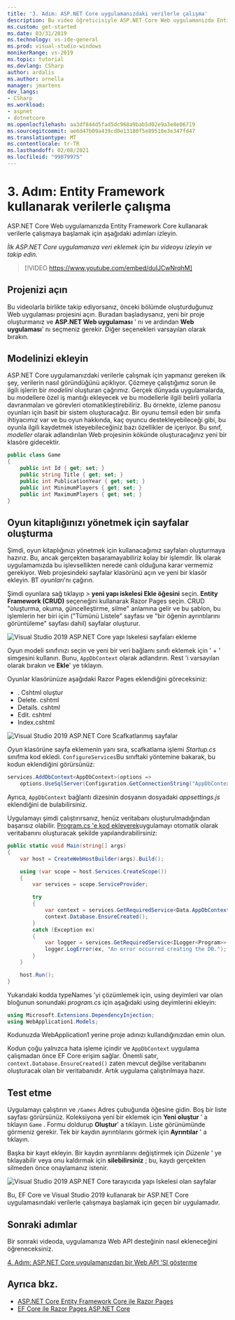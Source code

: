 ```yaml
---
title: '3. Adım: ASP.NET Core uygulamanızdaki verilerle çalışma'
description: Bu video öğreticisiyle ASP.NET Core Web uygulamanızda Entity Framework Core kullanarak verilerle çalışmaya başlayın ve adım adım yönergeleri uygulayın.
ms.custom: get-started
ms.date: 03/31/2019
ms.technology: vs-ide-general
ms.prod: visual-studio-windows
monikerRange: vs-2019
ms.topic: tutorial
ms.devlang: CSharp
author: ardalis
ms.author: ornella
manager: jmartens
dev_langs:
- CSharp
ms.workload:
- aspnet
- dotnetcore
ms.openlocfilehash: aa3df844d5fad5dc968a9bab5d02e9a3e8e06719
ms.sourcegitcommit: ae6d47b09a439cd0e13180f5e89510e3e347fd47
ms.translationtype: MT
ms.contentlocale: tr-TR
ms.lasthandoff: 02/08/2021
ms.locfileid: "99879975"
---
```

# <a name="step-3-work-with-data-using-entity-framework"></a>3. Adım: Entity Framework kullanarak verilerle çalışma

ASP.NET Core Web uygulamanızda Entity Framework Core kullanarak verilerle çalışmaya başlamak için aşağıdaki adımları izleyin.

_İlk ASP.NET Core uygulamanıza veri eklemek için bu videoyu izleyin ve takip edin._

> [!VIDEO https://www.youtube.com/embed/dulJCwNrqhM]

## <a name="open-your-project"></a>Projenizi açın

Bu videolarla birlikte takip ediyorsanız, önceki bölümde oluşturduğunuz Web uygulaması projesini açın. Buradan başladıysanız, yeni bir proje oluşturmanız ve **ASP.NET Web uygulaması** ' nı ve ardından **Web uygulaması**' nı seçmeniz gerekir. Diğer seçenekleri varsayılan olarak bırakın.

## <a name="add-your-model"></a>Modelinizi ekleyin

ASP.NET Core uygulamanızdaki verilerle çalışmak için yapmanız gereken ilk şey, verilerin nasıl göründüğünü açıklıyor. Çözmeye çalıştığımız sorun ile ilgili işlerin bir *modelini* oluşturan çağrımız. Gerçek dünyada uygulamalarda, bu modellere özel iş mantığı ekleyecek ve bu modellerle ilgili belirli yollarla davranmaları ve görevleri otomatikleştirebiliriz. Bu örnekte, izleme panosu oyunları için basit bir sistem oluşturacağız. Bir oyunu temsil eden bir sınıfa ihtiyacımız var ve bu oyun hakkında, kaç oyuncu destekleyebileceği gibi, bu oyunla ilgili kaydetmek isteyebileceğiniz bazı özellikler de içeriyor. Bu sınıf, *modeller* olarak adlandırılan Web projesinin kökünde oluşturacağınız yeni bir klasöre gidecektir.

```csharp
public class Game
{
    public int Id { get; set; }
    public string Title { get; set; }
    public int PublicationYear { get; set; }
    public int MinimumPlayers { get; set; }
    public int MaximumPlayers { get; set; }
}
```

## <a name="create-the-pages-to-manage-your-game-library"></a>Oyun kitaplığınızı yönetmek için sayfalar oluşturma

Şimdi, oyun kitaplığınızı yönetmek için kullanacağımız sayfaları oluşturmaya hazırız. Bu, ancak gerçekten başaramayabiliriz kolay bir işlemdir. İlk olarak uygulamamızda bu işlevsellikten nerede canlı olduğuna karar vermemiz gerekiyor. Web projesindeki sayfalar klasörünü açın ve yeni bir klasör ekleyin. BT *oyunları*'nı çağırın.

Şimdi oyunlara sağ tıklayıp   >  **yeni yapı iskelesi Ekle öğesini** seçin. **Entity Framework (CRUD)** seçeneğini kullanarak Razor Pages seçin. CRUD "oluşturma, okuma, güncelleştirme, silme" anlamına gelir ve bu şablon, bu işlemlerin her biri için ("Tümünü Listele" sayfası ve "bir öğenin ayrıntılarını görüntüleme" sayfası dahil) sayfalar oluşturur.

![Visual Studio 2019 ASP.NET Core yapı Iskelesi sayfaları ekleme](media/vs-2019/vs2019-add-scaffold.png)

Oyun modeli sınıfınızı seçin ve yeni bir veri bağlamı sınıfı eklemek için ' + ' simgesini kullanın. Bunu, `AppDbContext` olarak adlandırın. Rest 'i varsayılan olarak bırakın ve **Ekle**' ye tıklayın.

Oyunlar klasörünüze aşağıdaki Razor Pages eklendiğini göreceksiniz:

- . Cshtml oluştur
- Delete. cshtml
- Details. cshtml
- Edit. cshtml
- Index.cshtml

![Visual Studio 2019 ASP.NET Core Scafkatlanmış sayfalar](media/vs-2019/vs2019-scaffolded-pages.png)

*Oyun* klasörüne sayfa eklemenin yanı sıra, scafkatlama işlemi *Startup.cs* sınıfma kod ekledi. `ConfigureServices`Bu sınıftaki yöntemine bakarak, bu kodun eklendiğini görürsünüz:

```csharp
services.AddDbContext<AppDbContext>(options =>
    options.UseSqlServer(Configuration.GetConnectionString("AppDbContext")));
```

Ayrıca, `AppDbContext` bağlantı dizesinin dosyanın dosyadaki *appsettings.js* eklendiğini de bulabilirsiniz.

Uygulamayı şimdi çalıştırırsanız, henüz veritabanı oluşturulmadığından başarısız olabilir. [Program.cs 'e kod ekleyerek](/aspnet/core/data/ef-rp/intro?view=aspnetcore-2.1&tabs=visual-studio&preserve-view=true#update-main)uygulamayı otomatik olarak veritabanını oluşturacak şekilde yapılandırabilirsiniz:

```csharp
public static void Main(string[] args)
{
    var host = CreateWebHostBuilder(args).Build();

    using (var scope = host.Services.CreateScope())
    {
        var services = scope.ServiceProvider;

        try
        {
            var context = services.GetRequiredService<Data.AppDbContext>();
            context.Database.EnsureCreated();
        }
        catch (Exception ex)
        {
            var logger = services.GetRequiredService<ILogger<Program>>();
            logger.LogError(ex, "An error occurred creating the DB.");
        }
    }

    host.Run();
}
```

Yukarıdaki kodda typeNames 'yi çözümlemek için, using deyimleri var olan bloğunun sonundaki *program.cs* için aşağıdaki using deyimlerini ekleyin:

```csharp
using Microsoft.Extensions.DependencyInjection;
using WebApplication1.Models;
```

Kodunuzda WebApplication1 yerine proje adınızı kullandığınızdan emin olun.

Kodun çoğu yalnızca hata işleme içindir ve `AppDbContext` uygulama çalışmadan önce EF Core erişim sağlar. Önemli satır, `context.Database.EnsureCreated()` zaten mevcut değilse veritabanını oluşturacak olan bir veritabanıdır. Artık uygulama çalıştırılmaya hazır.

## <a name="test-it-out"></a>Test etme

Uygulamayı çalıştırın ve `/Games` Adres çubuğunda öğesine gidin. Boş bir liste sayfası görürsünüz. Koleksiyona yeni bir eklemek için **Yeni oluştur** ' a tıklayın `Game` . Formu doldurup **Oluştur**' a tıklayın. Liste görünümünde görmeniz gerekir. Tek bir kaydın ayrıntılarını görmek için **Ayrıntılar** ' a tıklayın.

Başka bir kayıt ekleyin. Bir kaydın ayrıntılarını değiştirmek için *Düzenle* ' ye tıklayabilir veya onu kaldırmak için **silebilirsiniz** ; bu, kaydı gerçekten silmeden önce onaylamanız istenir.

![Visual Studio 2019 ASP.NET Core tarayıcıda yapı Iskelesi olan sayfalar](media/vs-2019/vs2019-game-list.png)

Bu, EF Core ve Visual Studio 2019 kullanarak bir ASP.NET Core uygulamasındaki verilerle çalışmaya başlamak için geçen bir uygulamadır.

## <a name="next-steps"></a>Sonraki adımlar

Bir sonraki videoda, uygulamanıza Web API desteğinin nasıl ekleneceğini öğreneceksiniz.

[4. Adım: ASP.NET Core uygulamanızdan bir Web API 'SI gösterme](tutorial-aspnet-core-ef-step-04.md)

## <a name="see-also"></a>Ayrıca bkz.

- [ASP.NET Core Entity Framework Core ile Razor Pages](/aspnet/core/data/ef-rp/intro?view=aspnetcore-2.1&tabs=visual-studio&preserve-view=true)
- [EF Core ile Razor Pages ASP.NET Core](/aspnet/core/data/?view=aspnetcore-2.1&preserve-view=true)
